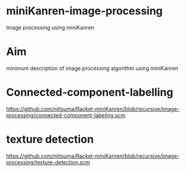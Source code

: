 miniKanren-image-processing
===========================

Image processing using miniKanren

# Aim

minimum description of image processing algorithm using miniKanren


# Connected-component-labelling
https://github.com/niitsuma/Racket-miniKanren/blob/recursive/image-processing/connected-component-labeling.scm


# texture detection
https://github.com/niitsuma/Racket-miniKanren/blob/recursive/image-processing/texture-detection.scm